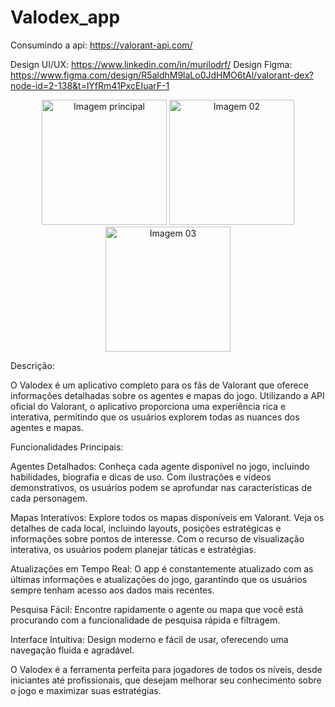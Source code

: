 # Valodex_app

Consumindo a api: https://valorant-api.com/

Design UI/UX: https://www.linkedin.com/in/murilodrf/
Design Figma: https://www.figma.com/design/R5aldhM9laLo0JdHMO6tAl/valorant-dex?node-id=2-138&t=lYfRm41PxcEIuarF-1

<p align="center">
  <img src="https://github.com/user-attachments/assets/86defb62-9e98-45f2-b8b3-e5eb4b23031e" alt="Imagem principal" width="200"/>
  <img src="https://github.com/user-attachments/assets/b37fb844-9fc9-47c8-aea8-6d31b970f7c9" alt="Imagem 02" width="200"/>
  <img src="https://github.com/user-attachments/assets/bacebcbb-4f78-4996-9d14-c9ab7a715bb3" alt="Imagem 03" width="200"/>
</p>

Descrição:

O Valodex é um aplicativo completo para os fãs de Valorant que oferece informações detalhadas sobre os agentes e mapas do jogo. Utilizando a API oficial do Valorant, o aplicativo proporciona uma experiência rica e interativa, permitindo que os usuários explorem todas as nuances dos agentes e mapas.

Funcionalidades Principais:

Agentes Detalhados: Conheça cada agente disponível no jogo, incluindo habilidades, biografia e dicas de uso. Com ilustrações e vídeos demonstrativos, os usuários podem se aprofundar nas características de cada personagem.

Mapas Interativos: Explore todos os mapas disponíveis em Valorant. Veja os detalhes de cada local, incluindo layouts, posições estratégicas e informações sobre pontos de interesse. Com o recurso de visualização interativa, os usuários podem planejar táticas e estratégias.

Atualizações em Tempo Real: O app é constantemente atualizado com as últimas informações e atualizações do jogo, garantindo que os usuários sempre tenham acesso aos dados mais recentes.

Pesquisa Fácil: Encontre rapidamente o agente ou mapa que você está procurando com a funcionalidade de pesquisa rápida e filtragem.

Interface Intuitiva: Design moderno e fácil de usar, oferecendo uma navegação fluida e agradável.

O Valodex é a ferramenta perfeita para jogadores de todos os níveis, desde iniciantes até profissionais, que desejam melhorar seu conhecimento sobre o jogo e maximizar suas estratégias.
